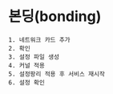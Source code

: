 본딩(bonding)
=============
```
1. 네트워크 카드 추가
2. 확인
3. 설정 파일 생성
4. 커널 적용
5. 설정팡리 적용 후 서비스 재시작
6. 설정 확인
```
